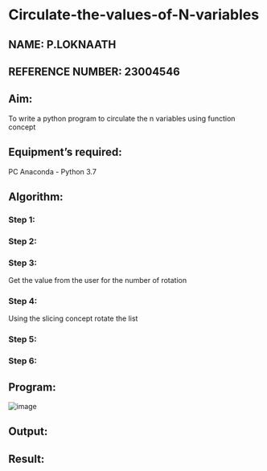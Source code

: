 # Circulate-the-values-of-N-variables
## NAME: P.LOKNAATH
## REFERENCE NUMBER: 23004546
## Aim:
To write a python program to circulate the n variables using function concept
## Equipment’s required:
PC
Anaconda - Python 3.7
## Algorithm: 
### Step 1: 
### Step 2: 
### Step 3: 
Get the value from the user for the number of rotation
### Step 4: 
Using the slicing concept rotate the list

### Step 5: 
### Step 6: 
## Program:
![image](https://github.com/Loknaath-sec/Circulate-the-values-of-N-variables/assets/145742558/5ed8406c-128a-4100-b34d-2436ef23ed4a)

## Output:

## Result:
